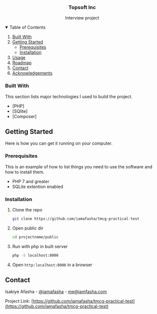 <p align="center">
  <h3 align="center">Topsoft Inc</h3>
  <p align="center">
    Interview project
    <br />
  </p>
</p>



<!-- TABLE OF CONTENTS -->
<details open="open">
  <summary>Table of Contents</summary>
  <ol>
    <li><a href="#built-with">Built With</a></li>
    <li>
      <a href="#getting-started">Getting Started</a>
      <ul>
        <li><a href="#prerequisites">Prerequisites</a></li>
        <li><a href="#installation">Installation</a></li>
      </ul>
    </li>
    <li><a href="#usage">Usage</a></li>
    <li><a href="#roadmap">Roadmap</a></li>
    <li><a href="#contact">Contact</a></li>
    <li><a href="#acknowledgements">Acknowledgements</a></li>
  </ol>
</details>


### Built With

This section lists major technologies I used to build the project.
* [PHP]
* [SQlite]
* [Composer]

<!-- GETTING STARTED -->
## Getting Started

Here is how you can get it running on your computer.

### Prerequisites

This is an example of how to list things you need to use the software and how to install them.
* PHP 7 and greater
* SQLite extention enabled

### Installation

1. Clone the repo
   ```sh
   git clone https://github.com/iamafasha/tmcg-practical-test
   
   ```
3. Open public dir
   ```sh
   cd projectname/public
   ```
4. Run with php in built server
   ```sh
   php -S localhost:8000
   ```
5. Open `http:localhost:8000` in a browser



<!-- CONTACT -->
## Contact

Isakiye Afasha - [@iamafasha](https://twitter.com/iamafasha) - me@iamfasha.com

Project Link: [https://github.com/iamafasha/tmcg-practical-test](https://github.com/iamafasha/tmcg-practical-test)